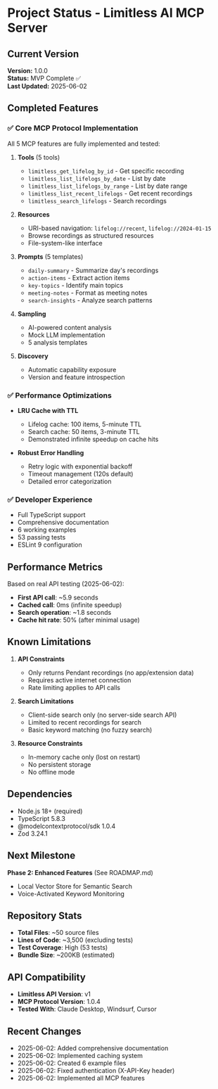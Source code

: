 # Project Status - Limitless AI MCP Server

## Current Version
**Version:** 1.0.0  
**Status:** MVP Complete ✅  
**Last Updated:** 2025-06-02

## Completed Features

### ✅ Core MCP Protocol Implementation
All 5 MCP features are fully implemented and tested:

1. **Tools** (5 tools)
   - `limitless_get_lifelog_by_id` - Get specific recording
   - `limitless_list_lifelogs_by_date` - List by date
   - `limitless_list_lifelogs_by_range` - List by date range
   - `limitless_list_recent_lifelogs` - Get recent recordings
   - `limitless_search_lifelogs` - Search recordings

2. **Resources**
   - URI-based navigation: `lifelog://recent`, `lifelog://2024-01-15`
   - Browse recordings as structured resources
   - File-system-like interface

3. **Prompts** (5 templates)
   - `daily-summary` - Summarize day's recordings
   - `action-items` - Extract action items
   - `key-topics` - Identify main topics
   - `meeting-notes` - Format as meeting notes
   - `search-insights` - Analyze search patterns

4. **Sampling**
   - AI-powered content analysis
   - Mock LLM implementation
   - 5 analysis templates

5. **Discovery**
   - Automatic capability exposure
   - Version and feature introspection

### ✅ Performance Optimizations
- **LRU Cache with TTL**
  - Lifelog cache: 100 items, 5-minute TTL
  - Search cache: 50 items, 3-minute TTL
  - Demonstrated infinite speedup on cache hits
  
- **Robust Error Handling**
  - Retry logic with exponential backoff
  - Timeout management (120s default)
  - Detailed error categorization

### ✅ Developer Experience
- Full TypeScript support
- Comprehensive documentation
- 6 working examples
- 53 passing tests
- ESLint 9 configuration

## Performance Metrics

Based on real API testing (2025-06-02):
- **First API call**: ~5.9 seconds
- **Cached call**: 0ms (infinite speedup)
- **Search operation**: ~1.8 seconds
- **Cache hit rate**: 50% (after minimal usage)

## Known Limitations

1. **API Constraints**
   - Only returns Pendant recordings (no app/extension data)
   - Requires active internet connection
   - Rate limiting applies to API calls

2. **Search Limitations**
   - Client-side search only (no server-side search API)
   - Limited to recent recordings for search
   - Basic keyword matching (no fuzzy search)

3. **Resource Constraints**
   - In-memory cache only (lost on restart)
   - No persistent storage
   - No offline mode

## Dependencies

- Node.js 18+ (required)
- TypeScript 5.8.3
- @modelcontextprotocol/sdk 1.0.4
- Zod 3.24.1

## Next Milestone

**Phase 2: Enhanced Features** (See ROADMAP.md)
- Local Vector Store for Semantic Search
- Voice-Activated Keyword Monitoring

## Repository Stats

- **Total Files**: ~50 source files
- **Lines of Code**: ~3,500 (excluding tests)
- **Test Coverage**: High (53 tests)
- **Bundle Size**: ~200KB (estimated)

## API Compatibility

- **Limitless API Version**: v1
- **MCP Protocol Version**: 1.0.4
- **Tested With**: Claude Desktop, Windsurf, Cursor

## Recent Changes

- 2025-06-02: Added comprehensive documentation
- 2025-06-02: Implemented caching system
- 2025-06-02: Created 6 example files
- 2025-06-02: Fixed authentication (X-API-Key header)
- 2025-06-02: Implemented all MCP features